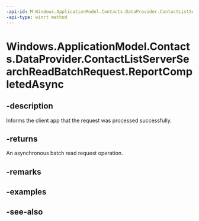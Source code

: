 ----api-id: M:Windows.ApplicationModel.Contacts.DataProvider.ContactListServerSearchReadBatchRequest.ReportCompletedAsync
-api-type: winrt method
---<!-- Method syntaxpublic Windows.Foundation.IAsyncAction ReportCompletedAsync()--># Windows.ApplicationModel.Contacts.DataProvider.ContactListServerSearchReadBatchRequest.ReportCompletedAsync## -descriptionInforms the client app that the request was processed successfully.## -returnsAn asynchronous batch read request operation.## -remarks## -examples## -see-also